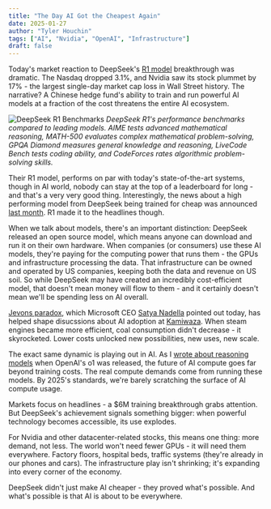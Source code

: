 ```yaml
---
title: "The Day AI Got the Cheapest Again"
date: 2025-01-27
author: "Tyler Houchin"
tags: ["AI", "Nvidia", "OpenAI", "Infrastructure"]
draft: false
---
```


Today's market reaction to DeepSeek's [R1 model](https://github.com/deepseek-ai/DeepSeek-R1) breakthrough was dramatic. The Nasdaq dropped 3.1%, and Nvidia saw its stock plummet by 17% - the largest single-day market cap loss in Wall Street history. The narrative? A Chinese hedge fund's ability to train and run powerful AI models at a fraction of the cost threatens the entire AI ecosystem.

![DeepSeek R1 Benchmarks](/images/blogs/the-day-ai-got-the-cheapest-again/benchmarks.jpg)
*DeepSeek R1's performance benchmarks compared to leading models. AIME tests advanced mathematical reasoning, MATH-500 evaluates complex mathematical problem-solving, GPQA Diamond measures general knowledge and reasoning, LiveCode Bench tests coding ability, and CodeForces rates algorithmic problem-solving skills.*

Their R1 model, performs on par with today's state-of-the-art systems, though in AI world, nobody can stay at the top of a leaderboard for long - and that's a very very good thing. Interestingly, the news about a high performing model from DeepSeek being trained for cheap was announced [last month](https://github.com/deepseek-ai/DeepSeek-V3/tree/main). R1 made it to the headlines though.

When we talk about models, there's an important distinction: DeepSeek released an open source model, which means anyone can download and run it on their own hardware. When companies (or consumers) use these AI models, they're paying for the computing power that runs them - the GPUs and infrastructure processing the data. That infrastructure can be owned and operated by US companies, keeping both the data and revenue on US soil. So while DeepSeek may have created an incredibly cost-efficient model, that doesn't mean money will flow to them - and it certainly doesn't mean we'll be spending less on AI overall.

[Jevons paradox](https://en.wikipedia.org/wiki/Jevons_paradox), which Microsoft CEO [Satya Nadella](https://x.com/satyanadella/status/1883753899255046301) pointed out today, has helped shape disucssions about AI adoption at [Kamiwaza](https://kamiwaza.ai/). When steam engines became more efficient, coal consumption didn't decrease - it skyrocketed. Lower costs unlocked new possibilities, new uses, new scale.

The exact same dynamic is playing out in AI. As I [wrote about reasoning models](https://www.tylerhouchin.com/blogs/entering-the-inference-era/) when OpenAI's o1 was released, the future of AI compute goes far beyond training costs. The real compute demands come from running these models. By 2025's standards, we're barely scratching the surface of AI compute usage.

Markets focus on headlines - a $6M training breakthrough grabs attention. But DeepSeek's achievement signals something bigger: when powerful technology becomes accessible, its use explodes. 

For Nvidia and other datacenter-related stocks, this means one thing: more demand, not less. The world won't need fewer GPUs - it will need them everywhere. Factory floors, hospital beds, traffic systems (they're already in our phones and cars). The infrastructure play isn't shrinking; it's expanding into every corner of the economy.

DeepSeek didn't just make AI cheaper - they proved what's possible. And what's possible is that AI is about to be everywhere.
